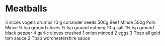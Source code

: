Meatballs
=======
4 slices vogels crumbs
10 g coriander seeds
500g Beef Mince
500g Pork Mince
¼ tsp ground cloves
½ tsp ground nutmeg
10 g salt
1½ tsp ground black pepper
4 garlic cloves crushed
1 onion minced
2 eggs
3 Tbsp all gold tom sauce
2 Tbsp worchestershire sauce
